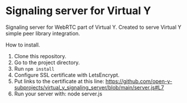 
# Signaling server for Virtual Y

Signaling server for WebRTC part of Virtual Y. Created to serve Virtual Y simple peer library integration.

How to install.

1. Clone this repository.
2. Go to the project directory.
3. Run `npm install`
4. Configure SSL certificate with LetsEncrypt.
5. Put links to the certificate at this line: https://github.com/open-y-subprojects/virtual_y_signaling_server/blob/main/server.js#L7
6. Run your server with: node server.js
